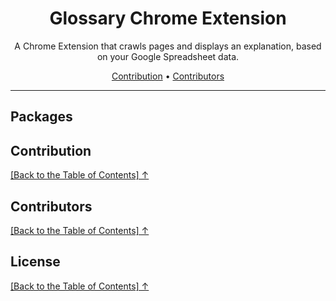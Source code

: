 <div align="center">
<h1 id="toc">Glossary Chrome Extension</h1>
<p>A Chrome Extension that crawls pages and displays an explanation, based on your Google Spreadsheet data.</p>

<p align="center">
  <a href="#contribution">Contribution</a>  • 
  <a href="#contributors">Contributors</a> 
</p>

</div>

---

## Packages

## Contribution

[\[Back to the Table of Contents\] ↑](#toc)

## Contributors

[\[Back to the Table of Contents\] ↑](#toc)

## License

[\[Back to the Table of Contents\] ↑](#toc)
